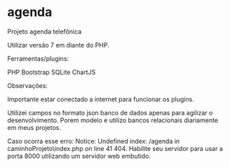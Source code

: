 # agenda
Projeto agenda telefônica

Utilizar versão 7 em diante do PHP.

Ferramentas/plugins:

PHP
Bootstrap
SQLite
ChartJS

Observações:

Importante estar conectado a internet para funcionar os plugins.

Utilizei campos no formato json banco de dados apenas para agilizar o desenvolvimento.
Porem modelo e utilizo bancos relacionais diariamente em meus projetos.

Caso ocorra esse erro: Notice: Undefined index: /agenda in caminhoProjeto\index.php on line 41 
404. Habilite seu servidor para usar a porta 8000 utilizando um servidor web embutido.
